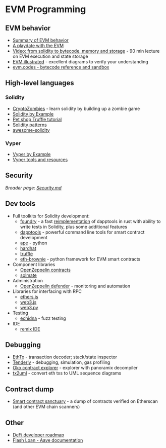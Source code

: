 EVM Programming
================

## EVM behavior
* [Summary of EVM behavior](https://github.com/CoinCulture/evm-tools/blob/master/analysis/guide.md)
* [A playdate with the EVM](https://hackmd.io/@cupidhack/Hk6SKZGCu)
* [Video: from solidity to bytecode, memory and storage](https://www.youtube.com/watch?v=RxL_1AfV7N4) - 90 min lecture on EVM execution and state storage
* [EVM illustrated](https://takenobu-hs.github.io/downloads/ethereum_evm_illustrated.pdf) - excellent diagrams to verify your understanding
* [evm.codes - bytecode reference and sandbox](https://www.evm.codes/)


## High-level languages

### Solidity
* [CryptoZombies](https://cryptozombies.io/) - learn solidity by building up a zombie game
* [Solidity by Example](https://solidity-by-example.org/)
* [Pet shop Truffle tutorial](https://www.trufflesuite.com/tutorial)
* [Solidity patterns](https://github.com/fravoll/solidity-patterns)
* [awesome-solidity](https://github.com/bkrem/awesome-solidity)

### Vyper
* [Vyper by Example](https://vyper-by-example.org/)
* [Vyper tools and resources](https://github.com/vyperlang/vyper/wiki/Vyper-tools-and-resources)


## Security
_Broader page: [Security.md](Security.md)_


## Dev tools
* Full toolkits for Solidity development:
  * [foundry](https://github.com/gakonst/foundry) - a fast [reimplementation](https://www.paradigm.xyz/2021/12/introducing-the-foundry-ethereum-development-toolbox/) of dapptools in rust with ability to write tests in Solidity, plus some additional features
  * [dapptools](https://dapp.tools/) - powerful command line tools for smart contract development
  * [ape](https://github.com/ApeWorX/ape) - python
  * [hardhat](https://hardhat.org/)
  * [truffle](https://trufflesuite.com/)
  * [eth-brownie](https://github.com/eth-brownie/brownie) - python framework for EVM smart contracts
* Component libraries
  * [OpenZeppelin contracts](https://openzeppelin.com/contracts)
  * [solmate](https://github.com/rari-capital/solmate)
* Administration
  * [OpenZeppelin defender](https://openzeppelin.com/defender/) - monitoring and automation
* Libraries for interfacing with RPC
  * [ethers.js](https://docs.ethers.io/v5/)
  * [web3.js](https://web3js.readthedocs.io/)
  * [web3.py](https://github.com/ethereum/web3.py)
* Testing
  * [echidna](https://github.com/crytic/echidna) - fuzz testing
* IDE
  * [remix IDE](https://remix-project.org/)

## Debugging
* [EthTx](https://ethtx.info/) - transaction decoder; stack/state inspector
* [Tenderly](https://tenderly.co/) - debugging, simulation, gas profiling
* [Oko contract explorer](https://oko.palkeo.com/) - explorer with panoramix decompiler
* [tx2uml](https://github.com/naddison36/tx2uml) - convert eth txs to UML sequence diagrams


## Contract dump
* [Smart contract sanctuary](https://github.com/tintinweb/smart-contract-sanctuary) -
  a dump of contracts verified on Etherscan (and other EVM chain scanners)


## Other
* [DeFi developer roadmap](https://github.com/OffcierCia/DeFi-Developer-Road-Map)
* [Flash Loan - Aave documentation](https://docs.aave.com/developers/guides/flash-loans)


